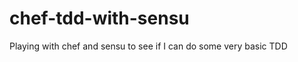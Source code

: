 chef-tdd-with-sensu
===================

Playing with chef and sensu to see if I can do some very basic TDD
